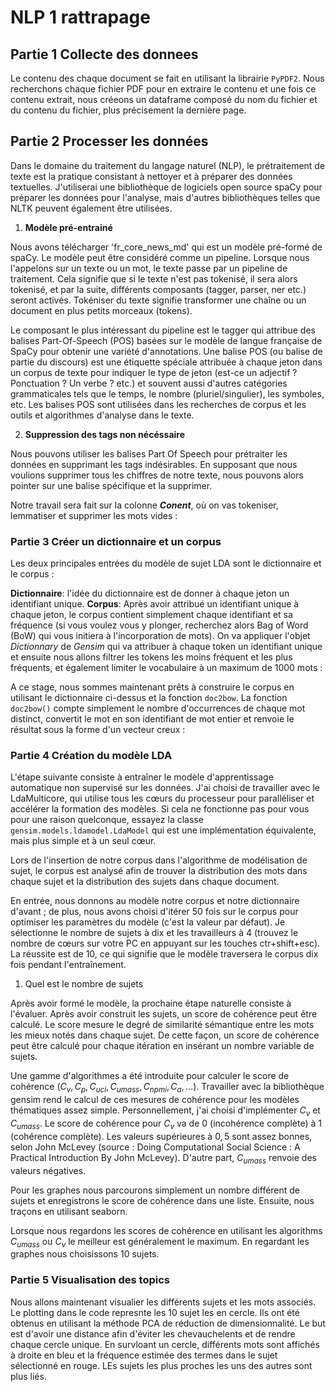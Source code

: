 # NLP 1 rattrapage

## Partie 1 Collecte des donnees

Le contenu des chaque document se fait en utilisant la librairie `PyPDF2`. Nous recherchons chaque fichier PDF pour en extraire le contenu et une fois ce contenu extrait, nous créeons un dataframe composé du nom du fichier et du contenu du fichier, plus précisement la dernière page.

## Partie 2 Processer les données

Dans le domaine du traitement du langage naturel (NLP), le prétraitement de texte est la pratique consistant à nettoyer et à préparer des données textuelles. J'utiliserai une bibliothèque de logiciels open source spaCy pour préparer les données pour l'analyse, mais d'autres bibliothèques telles que NLTK peuvent également être utilisées.

1. **Modèle pré-entrainé**

Nous avons télécharger 'fr_core_news_md' qui est un modèle pré-formé de spaCy. Le modèle peut être considéré comme un pipeline. Lorsque nous l'appelons sur un texte ou un mot, le texte passe par un pipeline de traitement. Cela signifie que si le texte n'est pas tokenisé, il sera alors tokenisé, et par la suite, différents composants (tagger, parser, ner etc.) seront activés. Tokéniser du texte signifie transformer une chaîne ou un document en plus petits morceaux (tokens).

Le composant le plus intéressant du pipeline est le tagger qui attribue des balises Part-Of-Speech (POS) basées sur le modèle de langue française de SpaCy pour obtenir une variété d'annotations. Une balise POS (ou balise de partie du discours) est une étiquette spéciale attribuée à chaque jeton dans un corpus de texte pour indiquer le type de jeton (est-ce un adjectif ? Ponctuation ? Un verbe ? etc.) et souvent aussi d'autres catégories grammaticales tels que le temps, le nombre (pluriel/singulier), les symboles, etc. Les balises POS sont utilisées dans les recherches de corpus et les outils et algorithmes d'analyse dans le texte.

2. **Suppression des tags non nécéssaire**

Nous pouvons utiliser les balises Part Of Speech pour prétraiter les données en supprimant les tags indésirables. En supposant que nous voulions supprimer tous les chiffres de notre texte, nous pouvons alors pointer sur une balise spécifique et la supprimer.

Notre travail sera fait sur la colonne ***Conent***, où on vas tokeniser, lemmatiser et supprimer les mots vides :

### Partie 3 Créer un dictionnaire et un corpus
 
Les deux principales entrées du modèle de sujet LDA sont le dictionnaire et le corpus :

**Dictionnaire**: l'idée du dictionnaire est de donner à chaque jeton un identifiant unique.
**Corpus**: Après avoir attribué un identifiant unique à chaque jeton, le corpus contient simplement chaque identifiant et sa fréquence (si vous voulez vous y plonger, recherchez alors Bag of Word (BoW) qui vous initiera à l'incorporation de mots).
On va appliquer l'objet *Dictionnary* de *Gensim* qui va attribuer à chaque token un identifiant unique et ensuite nous allons filtrer les tokens les moins fréquent et les plus fréquents, et également limiter le vocabulaire à un maximum de 1000 mots :


A ce stage, nous sommes maintenant prêts à construire le corpus en utilisant le dictionnaire ci-dessus et la fonction `doc2bow`. La fonction `doc2bow()` compte simplement le nombre d'occurrences de chaque mot distinct, convertit le mot en son identifiant de mot entier et renvoie le résultat sous la forme d'un vecteur creux :


### Partie 4 Création du modèle LDA

L'étape suivante consiste à entraîner le modèle d'apprentissage automatique non supervisé sur les données. J'ai choisi de travailler avec le LdaMulticore, qui utilise tous les cœurs du processeur pour paralléliser et accélérer la formation des modèles. Si cela ne fonctionne pas pour vous pour une raison quelconque, essayez la classe `gensim.models.ldamodel.LdaModel` qui est une implémentation équivalente, mais plus simple et à un seul cœur.

Lors de l'insertion de notre corpus dans l'algorithme de modélisation de sujet, le corpus est analysé afin de trouver la distribution des mots dans chaque sujet et la distribution des sujets dans chaque document.

En entrée, nous donnons au modèle notre corpus et notre dictionnaire d'avant ; de plus, nous avons choisi d'itérer 50 fois sur le corpus pour optimiser les paramètres du modèle (c'est la valeur par défaut). Je sélectionne le nombre de sujets à dix et les travailleurs à 4 (trouvez le nombre de cœurs sur votre PC en appuyant sur les touches ctr+shift+esc). La réussite est de 10, ce qui signifie que le modèle traversera le corpus dix fois pendant l'entraînement.

1. Quel est le nombre de sujets

Après avoir formé le modèle, la prochaine étape naturelle consiste à l'évaluer. Après avoir construit les sujets, un score de cohérence peut être calculé. Le score mesure le degré de similarité sémantique entre les mots les mieux notés dans chaque sujet. De cette façon, un score de cohérence peut être calculé pour chaque itération en insérant un nombre variable de sujets.

Une gamme d'algorithmes a été introduite pour calculer le score de cohérence ($C_v, C_p, C_{uci}, C_{umass}, C_{npmi}, C_a, \dots$). Travailler avec la bibliothèque gensim rend le calcul de ces mesures de cohérence pour les modèles thématiques assez simple. Personnellement, j'ai choisi d'implémenter $C_v$ et $C_{umass}$. Le score de cohérence pour $C_v$ va de 0 (incohérence complète) à 1 (cohérence complète). Les valeurs supérieures à $0,5$ sont assez bonnes, selon John McLevey (source : Doing Computational Social Science : A Practical Introduction By John McLevey). D'autre part, $C_{umass}$ renvoie des valeurs négatives.

Pour les graphes  nous parcourons simplement un nombre différent de sujets et enregistrons le score de cohérence dans une liste. Ensuite, nous traçons en utilisant seaborn.

Lorsque nous regardons les scores de cohérence en utilisant les algorithms $C_{umass}$ ou $C_v$ le meilleur est généralement le maximum. En regardant les graphes nous choisissons $10$ sujets.

### Partie 5 Visualisation des topics

Nous allons maintenant visualier les différents sujets et les mots associés. Le plotting dans le code represnte les 10 sujet les en cercle. Ils ont été obtenus en utilisant la méthode PCA de réduction de dimensionnalité. Le but est d'avoir une distance afin d'éviter les chevauchelents et de rendre chaque cercle unique. En survloant un cercle, différents mots sont affichés à droite en bleu et la fréquence estimée des termes dans le sujet sélectionné en rouge. LEs sujets les plus proches les uns des autres sont plus liés.
